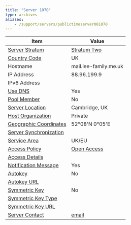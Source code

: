 ```yaml
---
title: "Server 1070"
type: archives
aliases:
    - /support/servers/publictimeserver001070
---
```


| Item | Value |
| ----- | ----- |
| [Server Stratum](/support/servers/serverstratum) | [Stratum Two](/support/servers/stratumtwotimeservers) |
| [Country Code](/support/servers/countrycode) | UK |
| Hostname |  mail.lee-family.me.uk  |
| IP Address |  88.96.199.9  |
| IPv6 Address | |
| [Use DNS](/support/servers/usedns) | Yes |
| [Pool Member](/support/servers/poolmember) | No |
| [Server Location](/support/servers/serverlocation) |  Cambridge, UK |
| [Host Organization](/support/servers/hostorganization) | Private |
| [ Geographic Coordinates](/support/servers/geographiccoordinates) |  52°08'N 0°05'E  |
| [Server Synchronization](/support/servers/serversynchronization) | |
| [Service Area](/support/servers/servicearea) | UK/EU |
| [Access Policy](/support/servers/accesspolicy) | [Open Access](/support/servers/openaccess) |
| [Access Details](/support/servers/accessdetails) |  |
| [Notification Message](/support/servers/notificationmessage) | Yes |
| [Autokey](/support/servers/autokey) | No |
| [Autokey URL](/support/servers/autokeyurl) | |
| [Symmetric Key](/support/servers/symmetrickey) | No |
| [Symmetric Key Type](/support/servers/symmetrickeytype) | |
| [Symmetric Key URL](/support/servers/symmetrickeyurl) | |
| [Server Contact](/support/servers/servercontact) | [email](mailto:phil@lee-family.me.uk) |